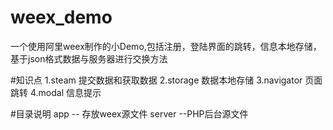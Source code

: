 # weex_demo
一个使用阿里weex制作的小Demo,包括注册，登陆界面的跳转，信息本地存储，基于json格式数据与服务器进行交换方法

#知识点
1.steam 提交数据和获取数据
2.storage 数据本地存储
3.navigator 页面跳转
4.modal 信息提示

#目录说明
app -- 存放weex源文件
server --PHP后台源文件

